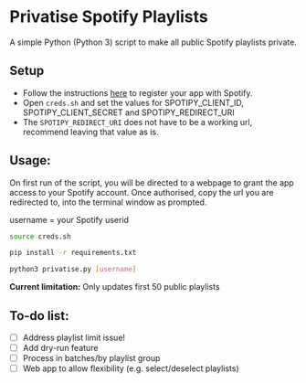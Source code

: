 # Privatise Spotify Playlists

A simple Python (Python 3) script to make all public Spotify playlists private.

## Setup
* Follow the instructions [here](https://developer.spotify.com/documentation/general/guides/app-settings/) to register your app with Spotify. 
* Open ```creds.sh``` and set the values for SPOTIPY_CLIENT_ID, SPOTIPY_CLIENT_SECRET and SPOTIPY_REDIRECT_URI
* The ```SPOTIPY_REDIRECT_URI``` does not have to be a working url, recommend leaving that value as is.

## Usage:

On first run of the script, you will be directed to a webpage to grant the app access to your Spotify account. Once authorised, copy the url you are redirected to, into the terminal window as prompted.

username = your Spotify userid

```bash
source creds.sh

pip install -r requirements.txt

python3 privatise.py [username]
```
**Current limitation:** Only updates first 50 public playlists

## To-do list: 
- [ ] Address playlist limit issue!
- [ ] Add dry-run feature
- [ ] Process in batches/by playlist group
- [ ] Web app to allow flexibility (e.g. select/deselect playlists)